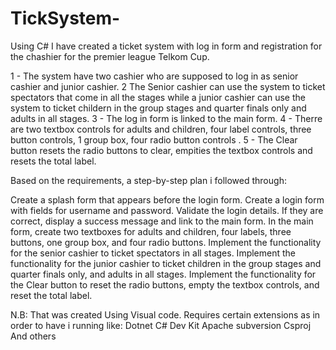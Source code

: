 # TickSystem-

Using C# I have created a ticket system with log in form and registration for the chashier for the premier league Telkom Cup.

 1 - The system have two cashier who are supposed to log in as senior cashier and junior cashier. 
2 The Senior cashier can use the system to ticket spectators that come in all the stages while a junior cashier can use the system to ticket childern in the group stages and quarter finals only and adults in all stages. 
3 - The log in form is  linked to the main form. 
4 - Therre are  two textbox controls for adults and children, four label controls, three button controls, 1 group box, four radio button controls
. 5 - The Clear button resets the radio buttons to clear, empities the textbox controls and resets the total label.  


Based on the requirements,  a step-by-step plan i followed through:

Create a splash form that appears before the login form.
Create a login form with fields for username and password.
Validate the login details. If they are correct, display a success message and link to the main form.
In the main form, create two textboxes for adults and children, four labels, three buttons, one group box, and four radio buttons.
Implement the functionality for the senior cashier to ticket spectators in all stages.
Implement the functionality for the junior cashier to ticket children in the group stages and quarter finals only, and adults in all stages.
Implement the functionality for the Clear button to reset the radio buttons, empty the textbox controls, and reset the total label.



N.B:  That was created Using Visual code. 
Requires certain extensions as in order to have i running like:
Dotnet 
C# Dev Kit 
Apache subversion 
Csproj 
And others
